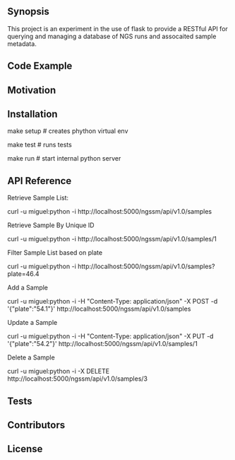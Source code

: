 ## Synopsis

This project is an experiment in the use of flask to provide a RESTful API for
querying and managing a database of NGS runs and assocaited sample metadata.

## Code Example

## Motivation

## Installation

make setup  # creates phython virtual env

make test   # runs tests

make run    # start internal python server

## API Reference

Retrieve Sample List:

curl -u miguel:python -i http://localhost:5000/ngssm/api/v1.0/samples

Retrieve Sample By Unique ID

curl -u miguel:python -i http://localhost:5000/ngssm/api/v1.0/samples/1

Filter Sample List based on plate

curl -u miguel:python -i http://localhost:5000/ngssm/api/v1.0/samples?plate=46.4

Add a Sample

curl -u miguel:python -i -H "Content-Type: application/json" -X POST -d '{"plate":"54.1"}' http://localhost:5000/ngssm/api/v1.0/samples

Update a Sample

curl -u miguel:python -i -H "Content-Type: application/json" -X PUT -d '{"plate":"54.2"}' http://localhost:5000/ngssm/api/v1.0/samples/1

Delete a Sample

curl -u miguel:python -i -X DELETE http://localhost:5000/ngssm/api/v1.0/samples/3

## Tests

## Contributors

## License

